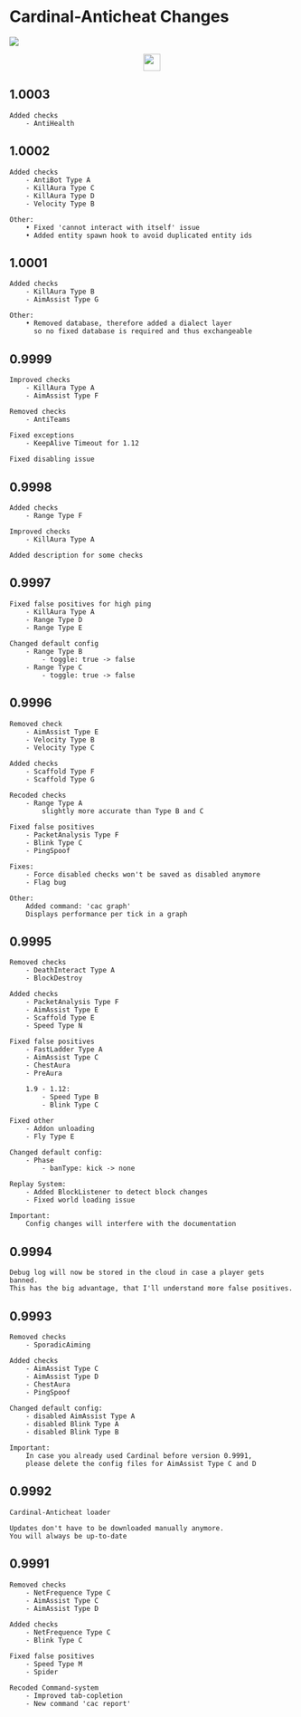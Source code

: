 # Cardinal-Anticheat Changes

<img
 src="http://cac.dodo1213.de/img/banner.png"
/>

<div
 align="center">
    <a
     href="https://go.lukasl.dev/cacdiscord">
        <img
            height="30" src="https://img.shields.io/discord/647922123192533022.svg?logo=discord&style=for-the-badge"
        />
    </a>
</div>

## 1.0003

```text
Added checks
    - AntiHealth
```

## 1.0002

```text
Added checks
    - AntiBot Type A
    - KillAura Type C
    - KillAura Type D
    - Velocity Type B

Other:
    • Fixed 'cannot interact with itself' issue
    • Added entity spawn hook to avoid duplicated entity ids
```

## 1.0001

```text
Added checks
    - KillAura Type B
    - AimAssist Type G

Other:
    • Removed database, therefore added a dialect layer
      so no fixed database is required and thus exchangeable
```

## 0.9999

```text
Improved checks
    - KillAura Type A
    - AimAssist Type F

Removed checks
    - AntiTeams

Fixed exceptions
    - KeepAlive Timeout for 1.12

Fixed disabling issue
```

## 0.9998

```text
Added checks
    - Range Type F

Improved checks
    - KillAura Type A

Added description for some checks
```

## 0.9997

```text
Fixed false positives for high ping
    - KillAura Type A
    - Range Type D
    - Range Type E

Changed default config
    - Range Type B
        - toggle: true -> false
    - Range Type C
        - toggle: true -> false
```

## 0.9996

```text
Removed check
    - AimAssist Type E
    - Velocity Type B
    - Velocity Type C

Added checks
    - Scaffold Type F
    - Scaffold Type G

Recoded checks
    - Range Type A
        slightly more accurate than Type B and C

Fixed false positives
    - PacketAnalysis Type F
    - Blink Type C
    - PingSpoof

Fixes:
    - Force disabled checks won't be saved as disabled anymore
    - Flag bug

Other:
    Added command: 'cac graph'
    Displays performance per tick in a graph
```

## 0.9995

```text
Removed checks
    - DeathInteract Type A
    - BlockDestroy

Added checks
    - PacketAnalysis Type F
    - AimAssist Type E
    - Scaffold Type E
    - Speed Type N

Fixed false positives
    - FastLadder Type A
    - AimAssist Type C
    - ChestAura
    - PreAura

    1.9 - 1.12:
        - Speed Type B
        - Blink Type C

Fixed other
    - Addon unloading
    - Fly Type E

Changed default config:
    - Phase
        - banType: kick -> none

Replay System:
    - Added BlockListener to detect block changes
    - Fixed world loading issue

Important:
    Config changes will interfere with the documentation
```

## 0.9994

```text
Debug log will now be stored in the cloud in case a player gets banned.
This has the big advantage, that I'll understand more false positives.
```

## 0.9993

```text
Removed checks
    - SporadicAiming

Added checks
    - AimAssist Type C
    - AimAssist Type D
    - ChestAura
    - PingSpoof

Changed default config:
    - disabled AimAssist Type A
    - disabled Blink Type A
    - disabled Blink Type B

Important:
    In case you already used Cardinal before version 0.9991,
    please delete the config files for AimAssist Type C and D
```

## 0.9992

```text
Cardinal-Anticheat loader

Updates don't have to be downloaded manually anymore.
You will always be up-to-date
```

## 0.9991

```text
Removed checks
    - NetFrequence Type C
    - AimAssist Type C
    - AimAssist Type D

Added checks
    - NetFrequence Type C
    - Blink Type C

Fixed false positives
    - Speed Type M
    - Spider

Recoded Command-system
    - Improved tab-copletion
    - New command 'cac report'
```